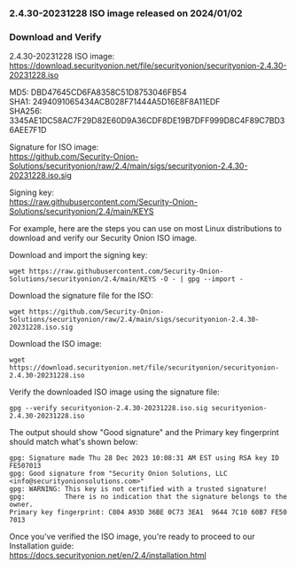 ### 2.4.30-20231228 ISO image released on 2024/01/02


### Download and Verify

2.4.30-20231228 ISO image:  
https://download.securityonion.net/file/securityonion/securityonion-2.4.30-20231228.iso
 
MD5: DBD47645CD6FA8358C51D8753046FB54  
SHA1: 2494091065434ACB028F71444A5D16E8F8A11EDF  
SHA256: 3345AE1DC58AC7F29D82E60D9A36CDF8DE19B7DFF999D8C4F89C7BD36AEE7F1D  

Signature for ISO image:  
https://github.com/Security-Onion-Solutions/securityonion/raw/2.4/main/sigs/securityonion-2.4.30-20231228.iso.sig

Signing key:  
https://raw.githubusercontent.com/Security-Onion-Solutions/securityonion/2.4/main/KEYS  

For example, here are the steps you can use on most Linux distributions to download and verify our Security Onion ISO image.

Download and import the signing key:  
```
wget https://raw.githubusercontent.com/Security-Onion-Solutions/securityonion/2.4/main/KEYS -O - | gpg --import -  
```

Download the signature file for the ISO:  
```
wget https://github.com/Security-Onion-Solutions/securityonion/raw/2.4/main/sigs/securityonion-2.4.30-20231228.iso.sig
```

Download the ISO image:  
```
wget https://download.securityonion.net/file/securityonion/securityonion-2.4.30-20231228.iso
```

Verify the downloaded ISO image using the signature file:  
```
gpg --verify securityonion-2.4.30-20231228.iso.sig securityonion-2.4.30-20231228.iso
```

The output should show "Good signature" and the Primary key fingerprint should match what's shown below:
```
gpg: Signature made Thu 28 Dec 2023 10:08:31 AM EST using RSA key ID FE507013
gpg: Good signature from "Security Onion Solutions, LLC <info@securityonionsolutions.com>"
gpg: WARNING: This key is not certified with a trusted signature!
gpg:          There is no indication that the signature belongs to the owner.
Primary key fingerprint: C804 A93D 36BE 0C73 3EA1  9644 7C10 60B7 FE50 7013
```

Once you've verified the ISO image, you're ready to proceed to our Installation guide:  
https://docs.securityonion.net/en/2.4/installation.html

